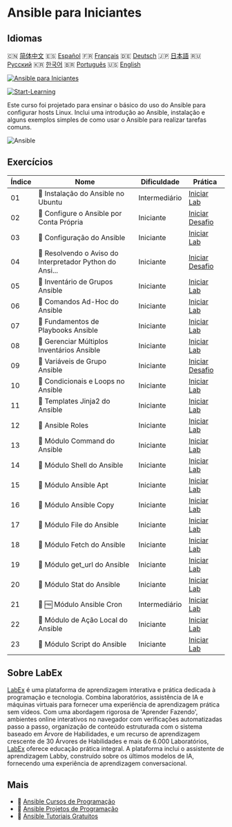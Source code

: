 # Ansible para Iniciantes

## Idiomas

🇨🇳 [简体中文](README_zh.md) 🇪🇸 [Español](README_es.md) 🇫🇷 [Français](README_fr.md) 🇩🇪 [Deutsch](README_de.md) 🇯🇵 [日本語](README_ja.md) 🇷🇺 [Русский](README_ru.md) 🇰🇷 [한국어](README_ko.md) 🇧🇷 [Português](README_pt.md) 🇺🇸 [English](README.md) 

[![Ansible para Iniciantes](https://cover-creator.labex.io/ansible-for-beginners.png?lang=pt)](https://labex.io/pt/courses/ansible-for-beginners)

[![Start-Learning](https://img.shields.io/badge/Start-Learning-whitesmoke?style=for-the-badge)](https://labex.io/pt/courses/ansible-for-beginners)

Este curso foi projetado para ensinar o básico do uso do Ansible para configurar hosts Linux. Inclui uma introdução ao Ansible, instalação e alguns exemplos simples de como usar o Ansible para realizar tarefas comuns.

![Ansible](https://img.shields.io/badge/Ansible-whitesmoke?style=for-the-badge&logo=ansible)


## Exercícios

|   Índice | Nome                                                      | Dificuldade   | Prática                                                                                                                                                         |
|----------|-----------------------------------------------------------|---------------|-----------------------------------------------------------------------------------------------------------------------------------------------------------------|
|       01 | 🧩  Instalação do Ansible no Ubuntu                       | Intermediário | <a target='_blank' href='https://labex.io/pt/labs/ansible-ansible-installation-on-ubuntu-67172?course=ansible-for-beginners'>Iniciar Lab</a>                    |
|       02 | 🎯  Configure o Ansible por Conta Própria                 | Iniciante     | <a target='_blank' href='https://labex.io/pt/labs/ansible-setup-ansible-by-yourself-390383?course=ansible-for-beginners'>Iniciar Desafio</a>                    |
|       03 | 🧩  Configuração do Ansible                               | Iniciante     | <a target='_blank' href='https://labex.io/pt/labs/ansible-ansible-configuration-390437?course=ansible-for-beginners'>Iniciar Lab</a>                            |
|       04 | 🎯  Resolvendo o Aviso do Interpretador Python do Ansi... | Iniciante     | <a target='_blank' href='https://labex.io/pt/labs/ansible-resolving-ansible-python-interpreter-warning-390490?course=ansible-for-beginners'>Iniciar Desafio</a> |
|       05 | 🧩  Inventário de Grupos Ansible                          | Iniciante     | <a target='_blank' href='https://labex.io/pt/labs/ansible-ansible-groups-inventory-290160?course=ansible-for-beginners'>Iniciar Lab</a>                         |
|       06 | 🧩  Comandos Ad-Hoc do Ansible                            | Iniciante     | <a target='_blank' href='https://labex.io/pt/labs/ansible-ansible-ad-hoc-commands-390441?course=ansible-for-beginners'>Iniciar Lab</a>                          |
|       07 | 🧩  Fundamentos de Playbooks Ansible                      | Iniciante     | <a target='_blank' href='https://labex.io/pt/labs/ansible-ansible-playbook-basics-390426?course=ansible-for-beginners'>Iniciar Lab</a>                          |
|       08 | 🧩  Gerenciar Múltiplos Inventários Ansible               | Iniciante     | <a target='_blank' href='https://labex.io/pt/labs/ansible-manage-multiple-ansible-inventories-290193?course=ansible-for-beginners'>Iniciar Lab</a>              |
|       09 | 🎯  Variáveis de Grupo Ansible                            | Iniciante     | <a target='_blank' href='https://labex.io/pt/labs/ansible-ansible-group-variables-96690?course=ansible-for-beginners'>Iniciar Desafio</a>                       |
|       10 | 🧩  Condicionais e Loops no Ansible                       | Iniciante     | <a target='_blank' href='https://labex.io/pt/labs/ansible-ansible-conditionals-and-loops-390455?course=ansible-for-beginners'>Iniciar Lab</a>                   |
|       11 | 🧩  Templates Jinja2 do Ansible                           | Iniciante     | <a target='_blank' href='https://labex.io/pt/labs/ansible-ansible-jinja2-templates-390470?course=ansible-for-beginners'>Iniciar Lab</a>                         |
|       12 | 🧩  Ansible Roles                                         | Iniciante     | <a target='_blank' href='https://labex.io/pt/labs/ansible-ansible-roles-390467?course=ansible-for-beginners'>Iniciar Lab</a>                                    |
|       13 | 🧩  Módulo Command do Ansible                             | Iniciante     | <a target='_blank' href='https://labex.io/pt/labs/ansible-ansible-command-module-290161?course=ansible-for-beginners'>Iniciar Lab</a>                           |
|       14 | 🧩  Módulo Shell do Ansible                               | Iniciante     | <a target='_blank' href='https://labex.io/pt/labs/ansible-ansible-shell-module-289409?course=ansible-for-beginners'>Iniciar Lab</a>                             |
|       15 | 🧩  Módulo Ansible Apt                                    | Iniciante     | <a target='_blank' href='https://labex.io/pt/labs/ansible-ansible-apt-module-289651?course=ansible-for-beginners'>Iniciar Lab</a>                               |
|       16 | 🧩  Módulo Ansible Copy                                   | Iniciante     | <a target='_blank' href='https://labex.io/pt/labs/ansible-ansible-copy-module-289653?course=ansible-for-beginners'>Iniciar Lab</a>                              |
|       17 | 🧩  Módulo File do Ansible                                | Iniciante     | <a target='_blank' href='https://labex.io/pt/labs/ansible-ansible-file-module-289654?course=ansible-for-beginners'>Iniciar Lab</a>                              |
|       18 | 🧩  Módulo Fetch do Ansible                               | Iniciante     | <a target='_blank' href='https://labex.io/pt/labs/ansible-ansible-fetch-module-290159?course=ansible-for-beginners'>Iniciar Lab</a>                             |
|       19 | 🧩  Módulo get_url do Ansible                             | Iniciante     | <a target='_blank' href='https://labex.io/pt/labs/ansible-ansible-get-url-module-290188?course=ansible-for-beginners'>Iniciar Lab</a>                           |
|       20 | 🧩  Módulo Stat do Ansible                                | Iniciante     | <a target='_blank' href='https://labex.io/pt/labs/ansible-ansible-stat-module-290192?course=ansible-for-beginners'>Iniciar Lab</a>                              |
|       21 | 🧩 🆓 Módulo Ansible Cron                                 | Intermediário | <a target='_blank' href='https://labex.io/pt/labs/ansible-ansible-cron-module-290157?course=ansible-for-beginners'>Iniciar Lab</a>                              |
|       22 | 🧩  Módulo de Ação Local do Ansible                       | Iniciante     | <a target='_blank' href='https://labex.io/pt/labs/ansible-ansible-local-action-module-290189?course=ansible-for-beginners'>Iniciar Lab</a>                      |
|       23 | 🧩  Módulo Script do Ansible                              | Iniciante     | <a target='_blank' href='https://labex.io/pt/labs/ansible-ansible-script-module-289411?course=ansible-for-beginners'>Iniciar Lab</a>                            |

## Sobre LabEx

[LabEx](https://labex.io) é uma plataforma de aprendizagem interativa e prática dedicada à programação e tecnologia. Combina laboratórios, assistência de IA e máquinas virtuais para fornecer uma experiência de aprendizagem prática sem vídeos. Com uma abordagem rigorosa de 'Aprender Fazendo', ambientes online interativos no navegador com verificações automatizadas passo a passo, organização de conteúdo estruturada com o sistema baseado em Árvore de Habilidades, e um recurso de aprendizagem crescente de 30 Árvores de Habilidades e mais de 6.000 Laboratórios, [LabEx](https://labex.io) oferece educação prática integral. A plataforma inclui o assistente de aprendizagem Labby, construído sobre os últimos modelos de IA, fornecendo uma experiência de aprendizagem conversacional.

## Mais

- 🔗 [Ansible Cursos de Programação](https://github.com/labex-labs/awesome-programming-courses)
- 🔗 [Ansible Projetos de Programação](https://github.com/labex-labs/awesome-programming-projects)
- 🔗 [Ansible Tutoriais Gratuitos](https://github.com/labex-labs/ansible-free-tutorials)

